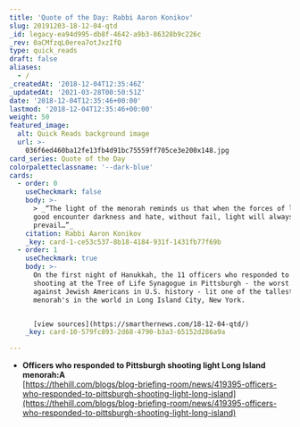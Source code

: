 ```yaml
---
title: 'Quote of the Day: Rabbi Aaron Konikov'
slug: 20191203-18-12-04-qtd
_id: legacy-ea94d995-db8f-4642-a9b3-86328b9c226c
_rev: 0aCMfzqL0erea7otJxzIfQ
type: quick_reads
draft: false
aliases:
  - /
_createdAt: '2018-12-04T12:35:46Z'
_updatedAt: '2021-03-28T00:50:51Z'
date: '2018-12-04T12:35:46+00:00'
lastmod: '2018-12-04T12:35:46+00:00'
weight: 50
featured_image:
  alt: Quick Reads background image
  url: >-
    036f6ed460ba12fe13fb4d91bc75559ff705ce3e200x148.jpg
card_series: Quote of the Day
colorpaletteclassname: '--dark-blue'
cards:
  - order: 0
    useCheckmark: false
    body: >-
      > _“The light of the menorah reminds us that when the forces of light and
      good encounter darkness and hate, without fail, light will always
      prevail…”_
    citation: Rabbi Aaron Konikov
    _key: card-1-ce53c537-8b18-4184-931f-1431fb77f69b
  - order: 1
    useCheckmark: true
    body: >-
      On the first night of Hanukkah, the 11 officers who responded to the
      shooting at the Tree of Life Synagogue in Pittsburgh - the worst attack
      against Jewish Americans in U.S. history - lit one of the tallest
      menorah's in the world in Long Island City, New York.


      [view sources](https://smarthernews.com/18-12-04-qtd/)
    _key: card-10-579fc893-2d68-4790-b3a3-65152d286a9a

---
```

* **Officers who responded to Pittsburgh shooting light Long Island menorah:A**  
[https://thehill.com/blogs/blog-briefing-room/news/419395-officers-who-responded-to-pittsburgh-shooting-light-long-island](https://thehill.com/blogs/blog-briefing-room/news/419395-officers-who-responded-to-pittsburgh-shooting-light-long-island)
